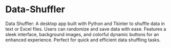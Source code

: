 # Data-Shuffler
Data Shuffler: A desktop app built with Python and Tkinter to shuffle data in text or Excel files. Users can randomize and save data with ease. Features a sleek interface, background images, and colorful dynamic buttons for an enhanced experience. Perfect for quick and efficient data shuffling tasks.
